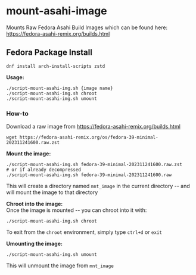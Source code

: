# mount-asahi-image

Mounts Raw Fedora Asahi Build Images which can be found here:  
https://fedora-asahi-remix.org/builds.html


## Fedora Package Install
```dnf install arch-install-scripts zstd```

**Usage:**
```
./script-mount-asahi-img.sh {image name}
./script-mount-asahi-img.sh chroot
./script-mount-asahi-img.sh umount
```


### How-to
Download a raw image from https://fedora-asahi-remix.org/builds.html  
```
wget https://fedora-asahi-remix.org/os/fedora-39-minimal-202311241600.raw.zst
```

**Mount the image:**
```
./script-mount-asahi-img.sh fedora-39-minimal-202311241600.raw.zst
# or if already decompressed
./script-mount-asahi-img.sh fedora-39-minimal-202311241600.raw
```
This will create a directory named `mnt_image` in the current directory -- and will mount the image to that directory

**Chroot into the image:**  
Once the image is mounted -- you can chroot into it with:  
```
./script-mount-asahi-img.sh chroot
```
To exit from the `chroot` environment, simply type `ctrl+d` or `exit`  

**Umounting the image:**
```
./script-mount-asahi-img.sh umount
```
This will unmount the image from `mnt_image`  
